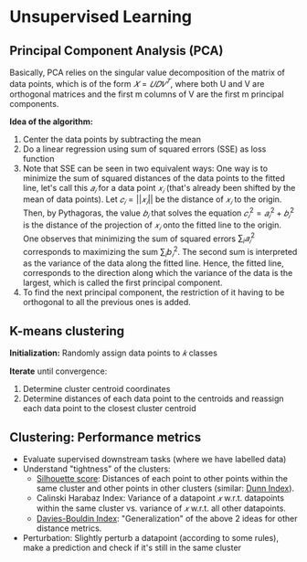 # Unsupervised Learning

## Principal Component Analysis (PCA)
Basically, PCA relies on the singular value decomposition of the matrix of data points, which is of the form  $𝑋=𝑈𝐷𝑉^𝑇$, where both U and V are orthogonal matrices and the first m columns of V are the first m principal components.

**Idea of the algorithm:**

1. Center the data points by subtracting the mean
2. Do a linear regression using sum of squared errors (SSE) as loss function
3. Note that SSE can be seen in two equivalent ways: 
One way is to minimize the sum of squared distances of the data points to the fitted line, let's call this  $𝑎_𝑖$ for a data point  $𝑥_𝑖$
(that's already been shifted by the mean of data points). 
Let  $𝑐_𝑖=||𝑥_𝑖||$ be the distance of  $𝑥_𝑖$ to the origin. 
Then, by Pythagoras, the value $𝑏_𝑖$ that solves the equation  $𝑐_𝑖^2=𝑎_𝑖^2+𝑏_𝑖^2$ is the distance of the projection of  $𝑥_𝑖$ onto the fitted line to the origin. 
One observes that minimizing the sum of squared errors  $\sum_i{𝑎_𝑖^2}$ corresponds to maximizing the sum $\sum_i{b_𝑖^2}$. 
The second sum is interpreted as the variance of the data along the fitted line. 
Hence, the fitted line, corresponds to the direction along which the variance of the data is the largest, which is called the first principal component.
4. To find the next principal component, the restriction of it having to be orthogonal to all the previous ones is added.


## K-means clustering

**Initialization:** Randomly assign data points to  $𝑘$ classes

**Iterate** until convergence:
1. Determine cluster centroid coordinates
2. Determine distances of each data point to the centroids and reassign each data point to the closest cluster centroid


## Clustering: Performance metrics

- Evaluate supervised downstream tasks (where we have labelled data)
- Understand "tightness" of the clusters:
  - [Silhouette score](https://en.wikipedia.org/wiki/Silhouette_(clustering)): Distances of each point to other points within the same cluster and other points in other clusters (similar: [Dunn Index](https://en.wikipedia.org/wiki/Dunn_index)).
  - Calinski Harabaz Index: Variance of a datapoint $𝑥$ w.r.t. datapoints within the same cluster vs. variance of $𝑥$ w.r.t. all other datapoints.
  - [Davies-Bouldin Index](https://en.wikipedia.org/wiki/Davies%E2%80%93Bouldin_index): "Generalization" of the above 2 ideas for other distance metrics.
- Perturbation: Slightly perturb a datapoint (according to some rules), make a prediction and check if it's still in the same cluster